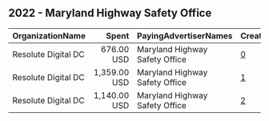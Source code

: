## 2022 - Maryland Highway Safety Office 
|OrganizationName|Spent|PayingAdvertiserNames|CreativeUrls|Impressions|Genders|AgeBrackets|CountryCodes|BillingAddresses|CandidateBallotInformation|
|:---|---:|:---|:---|---:|:---|:---|:---|:---|:---|
|Resolute Digital DC|676.00 USD|Maryland Highway Safety Office|[0](https://www.snap.com/political-ads/asset/f0db6ce0f943bbbe491563b02c96f2ac5f54f95905349a9f33f214de1c0cbd39?mediaType=jpeg)|89,926||18-35|united states|"PO Box 542008,Omaha,68154,US"||
|Resolute Digital DC|1,359.00 USD|Maryland Highway Safety Office|[1](https://www.snap.com/political-ads/asset/9f026072e2ae92493c25d9fc15d181e798b5b5abaff74343fcd7ee3c532714b0?mediaType=jpeg)|460,086|||united states|"PO Box 542008,Omaha,68154,US"||
|Resolute Digital DC|1,140.00 USD|Maryland Highway Safety Office|[2](https://www.snap.com/political-ads/asset/b148235ac2395222b6bcd5c42cadd1175f75e40cfc30e49d7555323cb6391fcb?mediaType=jpeg)|379,043|||united states|"PO Box 542008,Omaha,68154,US"||
